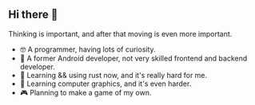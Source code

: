 ## Hi there 👋

<!--
**KingBright/KingBright** is a ✨ _special_ ✨ repository because its `README.md` (this file) appears on your GitHub profile.

Here are some ideas to get you started:

- 🔭 I’m currently working on ...
- 🌱 I’m currently learning ...
- 👯 I’m looking to collaborate on ...
- 🤔 I’m looking for help with ...
- 💬 Ask me about ...
- 📫 How to reach me: ...
- 😄 Pronouns: ...
- ⚡ Fun fact: ...
-->

Thinking is important, and after that moving is even more important.

- 🤓 A programmer, having lots of curiosity.
- 🤖 A former Android developer, not very skilled frontend and backend developer.
- 🦀 Learning && using rust now, and it's really hard for me.
- 🎨 Learning computer graphics, and it's even harder.
- 🎮 Planning to make a game of my own.
